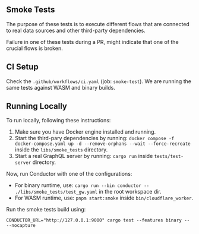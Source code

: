 ## Smoke Tests

The purpose of these tests is to execute different flows that are connected to real data sources and other third-party dependencies.

Failure in one of these tests during a PR, might indicate that one of the crucial flows is broken.

## CI Setup

Check the `.github/workflows/ci.yaml` (job: `smoke-test`). We are running the same tests against WASM and binary builds.

## Running Locally

To run locally, following these instructions:

1. Make sure you have Docker engine installed and running.
2. Start the third-pary dependencies by running: `docker compose -f docker-compose.yaml up -d --remove-orphans --wait --force-recreate` inside the `libs/smoke_tests` directory.
3. Start a real GraphQL server by running: `cargo run` inside `tests/test-server` directory.

Now, run Conductor with one of the configurations:

- For binary runtime, use: `cargo run --bin conductor -- ./libs/smoke_tests/test_gw.yaml` in the root workspace dir.
- For WASM runtime, use: `pnpm start:smoke` inside `bin/cloudflare_worker`.

Run the smoke tests build using:

```
CONDUCTOR_URL="http://127.0.0.1:9000" cargo test --features binary -- --nocapture
```
